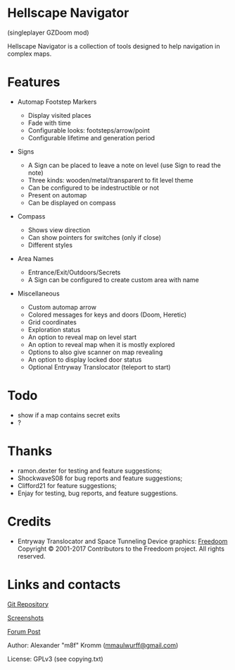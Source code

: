 # Hellscape Navigator
(singleplayer GZDoom mod)

Hellscape Navigator is a collection of tools designed to help navigation in
complex maps.

# Features

* Automap Footstep Markers
  * Display visited places
  * Fade with time
  * Configurable looks: footsteps/arrow/point
  * Configurable lifetime and generation period

* Signs
  * A Sign can be placed to leave a note on level (use Sign to read the note)
  * Three kinds: wooden/metal/transparent to fit level theme
  * Can be configured to be indestructible or not
  * Present on automap
  * Can be displayed on compass

* Compass
  * Shows view direction
  * Can show pointers for switches (only if close)
  * Different styles

* Area Names
  * Entrance/Exit/Outdoors/Secrets
  * A Sign can be configured to create custom area with name

* Miscellaneous
  * Custom automap arrow
  * Colored messages for keys and doors (Doom, Heretic)
  * Grid coordinates
  * Exploration status
  * An option to reveal map on level start
  * An option to reveal map when it is mostly explored
  * Options to also give scanner on map revealing
  * An option to display locked door status
  * Optional Entryway Translocator (teleport to start)

# Todo

* show if a map contains secret exits
* ?

# Thanks

* ramon.dexter for testing and feature suggestions;
* ShockwaveS08 for bug reports and feature suggestions;
* Clifford21 for feature suggestions;
* Enjay for testing, bug reports, and feature suggestions.

# Credits
* Entryway Translocator and Space Tunneling Device graphics: [Freedoom](https://freedoom.github.io/)
  Copyright © 2001-2017 Contributors to the Freedoom project. All rights reserved.

# Links and contacts

[Git Repository](https://github.com/mmaulwurff/hellscape-navigator)

[Screenshots](https://imgur.com/a/pZ10Hss)

[Forum Post](https://forum.zdoom.org/viewtopic.php?f=43&t=61643#p1068272)

Author: Alexander "m8f" Kromm (mmaulwurff@gmail.com)

License: GPLv3 (see copying.txt)
